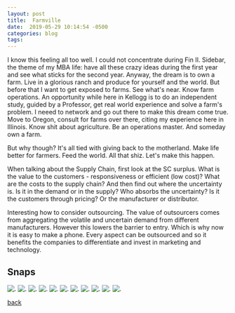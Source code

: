 ```yaml
---
layout: post
title:  Farmville
date:  2019-05-29 10:14:54 -0500
categories: blog 
tags: 
---
```


I know this feeling all too well. I could not concentrate during Fin II. Sidebar, the theme of my MBA life: have all these crazy ideas during the first year and see what sticks for the second year. Anyway, the dream is to own a farm. Live in a glorious ranch and produce for yourself and the world. But before that I want to get exposed to farms. See what's near. Know farm operations. An opportunity while here in Kellogg is to do an independent study, guided by a Professor, get real world experience and solve a farm's problem. I neeed to network and go out there to make this dream come true. Move to Oregon, consult for farms over there, citing my experience here in Illinois. Know shit about agriculture. Be an operations master. And someday own a farm.

But why though? It's all tied with giving back to the motherland. Make life better for farmers. Feed the world. All that shiz. Let's make this happen.

When talking about the Supply Chain, first look at the SC surplus. What is the value to the customers - responsiveness or efficient (low cost)? What are the costs to the supply chain? And then find out where the uncertainty is. Is it in the demand or in the supply? Who absorbs the uncertainty? Is it the customers through pricing? Or the manufacturer or distributor.

Interesting how to consider outsourcing. The value of outsourcers comes from aggregating the volatile and uncertain demand from different manufacturers. However this lowers the barrier to entry. Which is why now it is easy to make a phone. Every aspect can be outsourced and so it benefits the companies to differentiate and invest in marketing and technology.

## Snaps

![](/assets/img/1905/20190527-bookeat.jpg ".")
![](/assets/img/1905/20190527-bookeating.jpg ".")
![](/assets/img/1905/20190528-playing.jpg ".")
![](/assets/img/1905/20190530-birthdaygirl.jpg ".")
![](/assets/img/1905/20190530-feeding.jpg ".")
![](/assets/img/1905/20190531-bdaydinner.jpg ".")
![](/assets/img/1905/20190531-clean.jpg ".")
![](/assets/img/1905/20190531-erin.jpg ".")
![](/assets/img/1905/20190531-farmhouse.jpg ".")
![](/assets/img/1905/20190531-foolingaround.jpg ".")
![](/assets/img/1905/20190531-picnic.jpg ".")

[back](/blog)
